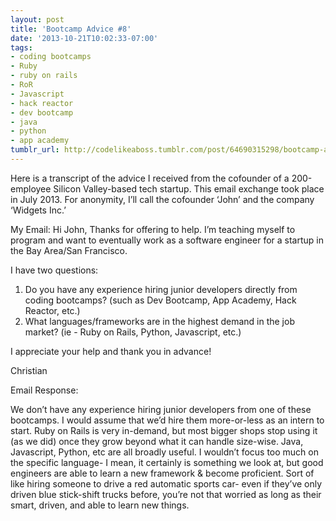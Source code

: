 ```yaml
---
layout: post
title: 'Bootcamp Advice #8'
date: '2013-10-21T10:02:33-07:00'
tags:
- coding bootcamps
- Ruby
- ruby on rails
- RoR
- Javascript
- hack reactor
- dev bootcamp
- java
- python
- app academy
tumblr_url: http://codelikeaboss.tumblr.com/post/64690315298/bootcamp-advice-8
---
```



Here is a transcript of the advice I received from the cofounder of a 200-employee Silicon Valley-based tech startup. This email exchange took place in July 2013. For anonymity, I’ll call the cofounder ‘John’ and the company ‘Widgets Inc.’

My Email:
Hi John,
Thanks for offering to help. I’m teaching myself to program and want to eventually work as a software engineer for a startup in the Bay Area/San Francisco.

I have two questions:
1) Do you have any experience hiring junior developers directly from coding bootcamps? (such as Dev Bootcamp, App Academy, Hack Reactor, etc.)
2) What languages/frameworks are in the highest demand in the job market? (ie - Ruby on Rails, Python, Javascript, etc.)

I appreciate your help and thank you in advance!

Christian


Email Response:

We don’t have any experience hiring junior developers from one of these bootcamps. I would assume that we’d hire them more-or-less as an intern to start.
Ruby on Rails is very in-demand, but most bigger shops stop using it (as we did) once they grow beyond what it can handle size-wise. Java, Javascript, Python, etc are all broadly useful. I wouldn’t focus too much on the specific language- I mean, it certainly is something we look at, but good engineers are able to learn a new framework & become proficient. Sort of like hiring someone to drive a red automatic sports car- even if they’ve only driven blue stick-shift trucks before, you’re not that worried as long as their smart, driven, and able to learn new things.
